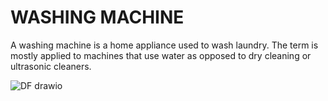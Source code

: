 # WASHING MACHINE
A washing machine  is a home appliance used to wash laundry. The term is mostly applied to machines that use water as opposed to dry cleaning  or ultrasonic cleaners.


![DF drawio](https://user-images.githubusercontent.com/98824204/154856351-a2907320-33fb-4ea7-998b-78fbab24aa5a.png)
